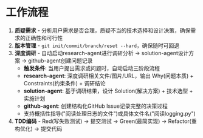 # 工作流程

1. **质疑需求** - 分析用户需求是否合理，质疑不当的技术选择和设计决策，确保需求的正确性和可行性
2. **版本管理** - `git init/commit/branch/reset --hard`，确保随时可回退  
3. **深度调研** - 自动启动research-agent进行调研分析 -> solution-agent设计方案 -> github-agent创建问题记录
   - **触发条件**: 当用户提出需求或问题时，自动启动三阶段流程
   - **research-agent**: 深度调研相关文件/图片/URL，输出 Why(问题本质) + Constraints(约束条件) + 调研结论
   - **solution-agent**: 基于调研结果，设计 Solution(解决方案) + 技术选型 + 实施计划  
   - **github-agent**: 创建结构化GitHub Issue记录完整的决策过程
   - 支持概括性指导("阅读处理日志的文件")或具体文件名("阅读logging.py")
4. **TDD编码** - Red(写失败测试) -> 提交测试 -> Green(最简实现) -> Refactor(重构优化) -> 提交代码